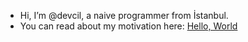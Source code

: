 - Hi, I’m @devcil, a naive programmer from İstanbul.
- You can read about my motivation here: [Hello, World](https://devcil.com/hello-world.html)

<!---
devcil/devcil is a ✨ special ✨ repository because its `README.md` (this file) appears on your GitHub profile.
You can click the Preview link to take a look at your changes.
--->
